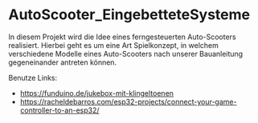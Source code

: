 # AutoScooter_EingebetteteSysteme
In diesem Projekt wird die Idee eines ferngesteuerten Auto-Scooters realisiert. 
Hierbei geht es um eine Art Spielkonzept, in welchem verschiedene Modelle eines Auto-Scooters nach unserer Bauanleitung gegeneinander antreten können.

Benutze Links:

- https://funduino.de/jukebox-mit-klingeltoenen
- https://racheldebarros.com/esp32-projects/connect-your-game-controller-to-an-esp32/
